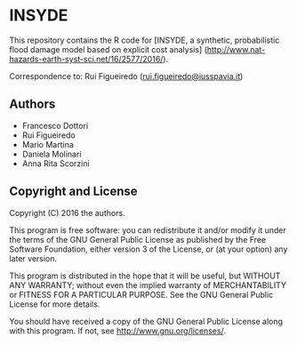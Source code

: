 # INSYDE

This repository contains the R code for [INSYDE, a synthetic, 
probabilistic flood damage model based on explicit cost analysis]
(http://www.nat-hazards-earth-syst-sci.net/16/2577/2016/).

Correspondence to: Rui Figueiredo (rui.figueiredo@iusspavia.it)


## Authors

* Francesco Dottori
* Rui Figueiredo
* Mario Martina
* Daniela Molinari
* Anna Rita Scorzini


## Copyright and License

Copyright (C) 2016 the authors.

This program is free software: you can redistribute it and/or modify
it under the terms of the GNU General Public License as published by
the Free Software Foundation, either version 3 of the License, or
(at your option) any later version.

This program is distributed in the hope that it will be useful,
but WITHOUT ANY WARRANTY; without even the implied warranty of
MERCHANTABILITY or FITNESS FOR A PARTICULAR PURPOSE.  See the
GNU General Public License for more details.

You should have received a copy of the GNU General Public License
along with this program.  If not, see <http://www.gnu.org/licenses/>.
